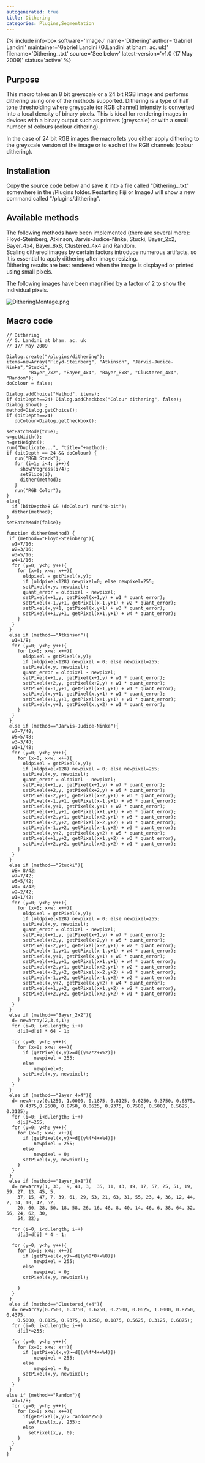 ```yaml
---
autogenerated: true
title: Dithering
categories: Plugins,Segmentation
---
```


{% include info-box software='ImageJ' name='Dithering' author='Gabriel Landini' maintainer='Gabriel Landini (G.Landini at bham. ac. uk)' filename='Dithering\_.txt' source='See below' latest-version='v1.0 (17 May 2009)' status='active' %}

## Purpose

This macro takes an 8 bit greyscale or a 24 bit RGB image and performs dithering using one of the methods supported. Dithering is a type of half tone thresholding where greyscale (or RGB channel) intensity is converted into a local density of binary pixels. This is ideal for rendering images in devices with a binary output such as printers (greyscale) or with a small number of colours (colour dithering).

In the case of 24 bit RGB images the macro lets you either apply dithering to the greyscale version of the image or to each of the RGB channels (colour dithering).

## Installation

Copy the source code below and save it into a file called "Dithering\_.txt" somewhere in the /Plugins folder. Restarting Fiji or ImageJ will show a new command called "/plugins/dithering".

## Available methods

The following methods have been implemented (there are several more): Floyd-Steinberg, Atkinson, Jarvis-Judice-Ninke, Stucki, Bayer\_2x2, Bayer\_4x4, Bayer\_8x8, Clustered\_4x4 and Random.  
Scaling dithered images by certain factors introduce numerous artifacts, so it is essential to apply dithering after image resizing.  
Dithering results are best rendered when the image is displayed or printed using small pixels.

The following images have been magnified by a factor of 2 to show the individual pixels.

![](/media/DitheringMontage.png "DitheringMontage.png")

## Macro code


    // Dithering
    // G. Landini at bham. ac. uk
    // 17/ May 2009

    Dialog.create("/plugins/dithering");
    items=newArray("Floyd-Steinberg", "Atkinson", "Jarvis-Judice-Ninke","Stucki",
            "Bayer_2x2", "Bayer_4x4", "Bayer_8x8", "Clustered_4x4", "Random");
    doColour = false;

    Dialog.addChoice("Method", items);
    if (bitDepth==24) Dialog.addCheckbox("Colour dithering", false);
    Dialog.show() ;
    method=Dialog.getChoice();
    if (bitDepth==24)
       doColour=Dialog.getCheckbox();

    setBatchMode(true);
    w=getWidth();
    h=getHeight();
    run("Duplicate...", "title="+method);
    if (bitDepth == 24 && doColour) {
       run("RGB Stack");
       for (i=1; i<4; i++){
         showProgress(i/4);
         setSlice(i);
         dither(method);
       } 
       run("RGB Color");
    }
    else{
      if (bitDepth>8 && !doColour) run("8-bit");
      dither(method);
    }
    setBatchMode(false);

    function dither(method) {
     if (method=="Floyd-Steinberg"){
      w1=7/16;
      w2=3/16;
      w3=5/16;
      w4=1/16;
      for (y=0; y<h; y++){
        for (x=0; x<w; x++){
          oldpixel = getPixel(x,y);
          if (oldpixel<128) newpixel=0; else newpixel=255;
          setPixel(x,y, newpixel);
          quant_error = oldpixel - newpixel;
          setPixel(x+1,y, getPixel(x+1,y) + w1 * quant_error);
          setPixel(x-1,y+1, getPixel(x-1,y+1) + w2 * quant_error);
          setPixel(x,y+1, getPixel(x,y+1) + w3 * quant_error);
          setPixel(x+1,y+1, getPixel(x+1,y+1) + w4 * quant_error);
        }
      }
     }
     else if (method=="Atkinson"){
      w1=1/8;
      for (y=0; y<h; y++){
        for (x=0; x<w; x++){
          oldpixel = getPixel(x,y);
          if (oldpixel<128) newpixel = 0; else newpixel=255;
          setPixel(x,y, newpixel);
          quant_error = oldpixel - newpixel;
          setPixel(x+1,y, getPixel(x+1,y) + w1 * quant_error);
          setPixel(x+2,y, getPixel(x+2,y) + w1 * quant_error);
          setPixel(x-1,y+1, getPixel(x-1,y+1) + w1 * quant_error);
          setPixel(x,y+1, getPixel(x,y+1) + w1 * quant_error);
          setPixel(x+1,y+1, getPixel(x+1,y+1) + w1 * quant_error);
          setPixel(x,y+2, getPixel(x,y+2) + w1 * quant_error);
        }
      }
     }
     else if (method=="Jarvis-Judice-Ninke"){
      w7=7/48;
      w5=5/48;
      w3=3/48;
      w1=1/48;
      for (y=0; y<h; y++){
        for (x=0; x<w; x++){
          oldpixel = getPixel(x,y);
          if (oldpixel<128) newpixel = 0; else newpixel=255;
          setPixel(x,y, newpixel);
          quant_error = oldpixel - newpixel;
          setPixel(x+1,y, getPixel(x+1,y) + w7 * quant_error);
          setPixel(x+2,y, getPixel(x+2,y) + w5 * quant_error);
          setPixel(x-2,y+1, getPixel(x-2,y+1) + w3 * quant_error);
          setPixel(x-1,y+1, getPixel(x-1,y+1) + w5 * quant_error);
          setPixel(x,y+1, getPixel(x,y+1) + w7 * quant_error);
          setPixel(x+1,y+1, getPixel(x+1,y+1) + w5 * quant_error);
          setPixel(x+2,y+1, getPixel(x+2,y+1) + w3 * quant_error);
          setPixel(x-2,y+2, getPixel(x-2,y+2) + w1 * quant_error);
          setPixel(x-1,y+2, getPixel(x-1,y+2) + w3 * quant_error);
          setPixel(x,y+2, getPixel(x,y+2) + w5 * quant_error);
          setPixel(x+1,y+2, getPixel(x+1,y+2) + w3 * quant_error);
          setPixel(x+2,y+2, getPixel(x+2,y+2) + w1 * quant_error);
        }
      }
     }
     else if (method=="Stucki"){
      w8= 8/42;
      w7=7/42;
      w5=5/42;
      w4= 4/42;
      w2=2/42;
      w1=1/42;
      for (y=0; y<h; y++){
        for (x=0; x<w; x++){
          oldpixel = getPixel(x,y);
          if (oldpixel<128) newpixel = 0; else newpixel=255;
          setPixel(x,y, newpixel);
          quant_error = oldpixel - newpixel;
          setPixel(x+1,y, getPixel(x+1,y) + w7 * quant_error);
          setPixel(x+2,y, getPixel(x+2,y) + w5 * quant_error);
          setPixel(x-2,y+1, getPixel(x-2,y+1) + w2 * quant_error);
          setPixel(x-1,y+1, getPixel(x-1,y+1) + w4 * quant_error);
          setPixel(x,y+1, getPixel(x,y+1) + w8 * quant_error);
          setPixel(x+1,y+1, getPixel(x+1,y+1) + w4 * quant_error);
          setPixel(x+2,y+1, getPixel(x+2,y+1) + w2 * quant_error);
          setPixel(x-2,y+2, getPixel(x-2,y+2) + w1 * quant_error);
          setPixel(x-1,y+2, getPixel(x-1,y+2) + w2 * quant_error);
          setPixel(x,y+2, getPixel(x,y+2) + w4 * quant_error);
          setPixel(x+1,y+2, getPixel(x+1,y+2) + w2 * quant_error);
          setPixel(x+2,y+2, getPixel(x+2,y+2) + w1 * quant_error);
        }
      }
     }
     else if (method=="Bayer_2x2"){
      d= newArray(2,3,4,1);
      for (i=0; i<d.length; i++)
        d[i]=d[i] * 64 - 1;

      for (y=0; y<h; y++){
        for (x=0; x<w; x++){
          if (getPixel(x,y)>=d[(y%2*2+x%2)])
              newpixel = 255; 
          else 
              newpixel=0;
          setPixel(x,y, newpixel);
        }
      }
     }
     else if (method=="Bayer_4x4"){
      d= newArray(0.1250, 1.0000, 0.1875, 0.8125, 0.6250, 0.3750, 0.6875,
         0.4375,0.2500, 0.8750, 0.0625, 0.9375, 0.7500, 0.5000, 0.5625, 0.3125);
      for (i=0; i<d.length; i++)
        d[i]*=255;
      for (y=0; y<h; y++){
        for (x=0; x<w; x++){
          if (getPixel(x,y)>=d[(y%4*4+x%4)])
              newpixel = 255; 
          else 
              newpixel = 0;
          setPixel(x,y, newpixel);
        }
      }
     }
     else if (method=="Bayer_8x8"){
      d= newArray(1, 33,  9, 41, 3,  35, 11, 43, 49, 17, 57, 25, 51, 19, 59, 27, 13, 45, 5, 
        37, 15, 47, 7, 39, 61, 29, 53, 21, 63, 31, 55, 23, 4, 36, 12, 44, 2, 34, 10, 42, 52,
        20, 60, 28, 50, 18, 58, 26, 16, 48, 8, 40, 14, 46, 6, 38, 64, 32, 56, 24, 62, 30,
        54, 22);

      for (i=0; i<d.length; i++)
        d[i]=d[i] * 4 - 1;

      for (y=0; y<h; y++){
        for (x=0; x<w; x++){
          if (getPixel(x,y)>=d[(y%8*8+x%8)])
              newpixel = 255; 
          else 
              newpixel = 0;
          setPixel(x,y, newpixel);

        }
      }
     }
     else if (method=="Clustered_4x4"){
      d= newArray(0.7500, 0.3750, 0.6250, 0.2500, 0.0625, 1.0000, 0.8750, 0.4375,
        0.5000, 0.8125, 0.9375, 0.1250, 0.1875, 0.5625, 0.3125, 0.6875);
      for (i=0; i<d.length; i++)
        d[i]*=255;

      for (y=0; y<h; y++){
        for (x=0; x<w; x++){
          if (getPixel(x,y)>=d[(y%4*4+x%4)])
              newpixel = 255; 
          else 
              newpixel = 0;
          setPixel(x,y, newpixel);
        }
      }
     }
    else if (method=="Random"){
      w1=1/8;
      for (y=0; y<h; y++){
        for (x=0; x<w; x++){
          if(getPixel(x,y)> random*255)
            setPixel(x,y, 255);
          else   
            setPixel(x,y, 0);
        }
      }
     }
    }

 
